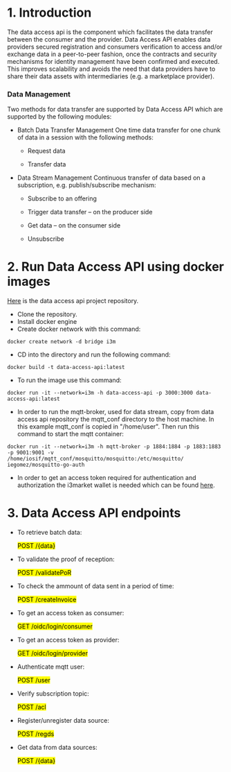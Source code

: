 # 1. Introduction

The data access api is the component which facilitates the data transfer between the consumer and the provider.
Data Access API enables data providers secured registration and consumers verification to access and/or exchange data in a peer-to-peer fashion, once the contracts and security mechanisms for identity management have been confirmed and executed. This improves scalability and avoids the need that data providers have to share their data assets with intermediaries (e.g. a marketplace provider).

### Data Management

Two methods for data transfer are supported by Data Access API which are supported by the following modules:

+ Batch Data Transfer Management
One time data transfer for one chunk of data in a session with the following methods:

    - Request data

    - Transfer data

+ Data Stream Management
Continuous transfer of data based on a subscription, e.g. publish/subscribe mechanism:

    - Subscribe to an offering

    - Trigger data transfer – on the producer side

    - Get data – on the consumer side

    - Unsubscribe

# 2. Run Data Access API using docker images

[Here](https://gitlab.com/i3-market/code/sp2/express-datatransfermanagement) is the data access api project repository.

* Clone the repository.
* Install docker engine
* Create docker network with this command:
```
docker create network -d bridge i3m
```
* CD into the directory and run the following command:
```
docker build -t data-access-api:latest
```
* To run the image use this command:
```
docker run -it --network=i3m -h data-access-api -p 3000:3000 data-access-api:latest
```
* In order to run the mqtt-broker, used for data stream, copy from data access api repository the mqtt_conf directory to the host machine. In this example mqtt_conf is copied in "/home/user". Then run this command to start the mqtt container:
```
docker run -it --network=i3m -h mqtt-broker -p 1884:1884 -p 1883:1883 -p 9001:9001 -v /home/iosif/mqtt_conf/mosquitto/mosquitto:/etc/mosquitto/ iegomez/mosquitto-go-auth
```
* In order to get an access token required for authentication and authorization the i3market wallet is needed which can be found [here](http://95.211.3.251:8081/#browse/browse:i3m-raw:i3m-wallet).

# 3. Data Access API endpoints

* To retrieve batch data:

    <mark>POST /{data}<mark>

* To validate the proof of reception:

    <mark>POST /validatePoR<mark>

* To check the ammount of data sent in a period of time:

    <mark>POST /createInvoice<mark>

* To get an access token as consumer:

    <mark>GET /oidc/login/consumer<mark>

* To get an access token as provider:

    <mark>GET /oidc/login/provider<mark>

* Authenticate mqtt user:

    <mark>POST /user<mark>

* Verify subscription topic:

    <mark>POST /acl<mark>

* Register/unregister data source:

    <mark>POST /regds<mark>

* Get data from data sources:

    <mark>POST /{data}<mark>